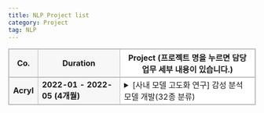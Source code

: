 ```yaml
---
title: NLP Project list
category: Project
tag: NLP
---
```


<html>
  <head>
    <style type="text/css">
      .line{border-bottom: 1px solid #BDB8C1;}
      .line2{border-bottom: 2px solid #BDB8C1;}
      .line3{border-bottom: 1px solid #BDB8C1; background-color: #F7F7F7;}
      .line4{border-bottom: 2px solid #BDB8C1; background-color: #F7F7F7;}
      table, th, td {
         border:1px solid #BDB8C1;
         background-color: #FFFFFF;
       }
    </style>
   </head>
   <body>
     <table style="border-collapse:collapse">
       <tr>
         <th class="line4" bgcolor="#F8F7F9">Co.</th>
         <th class="line4" bgcolor="#F8F7F9">Duration</th>
         <th class="line2">Project (프로젝트 명을 누르면 담당 업무 세부 내용이 있습니다.)</th>
       </tr>
       <tr>
         <td class="line3"><strong>Acryl</strong></td>
         <td class="line3"><strong>2022-01 - 2022-05 (4개월)</strong></td>
         <td class="line">
           <details>
           <summary><span class="glyphicon glyphicon-option-vertical"></span>
            <span class="glyphicon glyphicon-option-horizontal" style="display:none"></span>[사내 모델 고도화 연구] 감성 분석 모델 개발(32종 분류)</summary>
              <li>담당 업무:</li>
                  1) 한국어 감성 class 선정<br>
                  2) 데이터 수집<br>
                  3) 감성 분류 모델 개발<br>
              <br>
              <li>사용 기술: </li>
                  1) 한국어 감성 분석 및 감정 표현 분류와 관련된 언어학 지식<br>
                  2) NLP-classifiacation model 개발 기술<br>
               <br>
              <li>개발 언어:</li> 
                 python (framework: pytorch)<br>
               <br>
              <li>수행 업무 요약:</li>
                  한국어 감성 분석 및 감정 표현 분류와 관련된 언어학 지식을 활용하여 34종, 8종의 한국어 감성 분류 모델을 개발하였습니다. 34종, 8종 감성 분류 모델은 각각 f1-score 78, 84로 종료 되었으며 해당 모델은 현재 우울증 판별 사업, 아동 돌보미 봇 사업, 역사 인물 복원 사업 등 다양한 사업에 활용되고 있습니다. <br>
               <br>
              <li>개발물 산출 기여도: 100%
            </details>
          </td>
       </tr>
   </table>
 </body>
</html>




